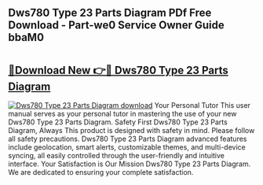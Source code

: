 ## Dws780 Type 23 Parts Diagram PDf Free Download - Part-we0 Service Owner Guide bbaM0

# <h2><a href="http://dfsyl1.blite.top/?on=Dws780+Type+23+Parts+Diagram">🔗Download New 👉🔴 Dws780 Type 23 Parts Diagram</a></h2>

[![Dws780 Type 23 Parts Diagram download](https://i.imgur.com/lujVjoI.png)](http://dfsyl1.blite.top/?on=Dws780+Type+23+Parts+Diagram)
Your Personal Tutor This user manual serves as your personal tutor in mastering the use of your new Dws780 Type 23 Parts Diagram. Safety First Dws780 Type 23 Parts Diagram, Always This product is designed with safety in mind. Please follow all safety precautions. Dws780 Type 23 Parts Diagram advanced features include geolocation, smart alerts, customizable themes, and multi-device syncing, all easily controlled through the user-friendly and intuitive interface. Your Satisfaction is Our Mission Dws780 Type 23 Parts Diagram. We are dedicated to ensuring your complete satisfaction.
